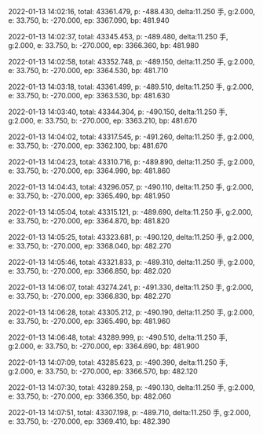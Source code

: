 2022-01-13 14:02:16, total: 43361.479, p: -488.430, delta:11.250 手, g:2.000, e: 33.750, b: -270.000, ep: 3367.090, bp: 481.940

2022-01-13 14:02:37, total: 43345.453, p: -489.480, delta:11.250 手, g:2.000, e: 33.750, b: -270.000, ep: 3366.360, bp: 481.980

2022-01-13 14:02:58, total: 43352.748, p: -489.150, delta:11.250 手, g:2.000, e: 33.750, b: -270.000, ep: 3364.530, bp: 481.710

2022-01-13 14:03:18, total: 43361.499, p: -489.510, delta:11.250 手, g:2.000, e: 33.750, b: -270.000, ep: 3363.530, bp: 481.630

2022-01-13 14:03:40, total: 43344.304, p: -490.150, delta:11.250 手, g:2.000, e: 33.750, b: -270.000, ep: 3363.210, bp: 481.670

2022-01-13 14:04:02, total: 43317.545, p: -491.260, delta:11.250 手, g:2.000, e: 33.750, b: -270.000, ep: 3362.100, bp: 481.670

2022-01-13 14:04:23, total: 43310.716, p: -489.890, delta:11.250 手, g:2.000, e: 33.750, b: -270.000, ep: 3364.990, bp: 481.860

2022-01-13 14:04:43, total: 43296.057, p: -490.110, delta:11.250 手, g:2.000, e: 33.750, b: -270.000, ep: 3365.490, bp: 481.950

2022-01-13 14:05:04, total: 43315.121, p: -489.690, delta:11.250 手, g:2.000, e: 33.750, b: -270.000, ep: 3364.870, bp: 481.820

2022-01-13 14:05:25, total: 43323.681, p: -490.120, delta:11.250 手, g:2.000, e: 33.750, b: -270.000, ep: 3368.040, bp: 482.270

2022-01-13 14:05:46, total: 43321.833, p: -489.310, delta:11.250 手, g:2.000, e: 33.750, b: -270.000, ep: 3366.850, bp: 482.020

2022-01-13 14:06:07, total: 43274.241, p: -491.330, delta:11.250 手, g:2.000, e: 33.750, b: -270.000, ep: 3366.830, bp: 482.270

2022-01-13 14:06:28, total: 43305.212, p: -490.190, delta:11.250 手, g:2.000, e: 33.750, b: -270.000, ep: 3365.490, bp: 481.960

2022-01-13 14:06:48, total: 43289.999, p: -490.510, delta:11.250 手, g:2.000, e: 33.750, b: -270.000, ep: 3364.690, bp: 481.900

2022-01-13 14:07:09, total: 43285.623, p: -490.390, delta:11.250 手, g:2.000, e: 33.750, b: -270.000, ep: 3366.570, bp: 482.120

2022-01-13 14:07:30, total: 43289.258, p: -490.130, delta:11.250 手, g:2.000, e: 33.750, b: -270.000, ep: 3366.350, bp: 482.060

2022-01-13 14:07:51, total: 43307.198, p: -489.710, delta:11.250 手, g:2.000, e: 33.750, b: -270.000, ep: 3369.410, bp: 482.390